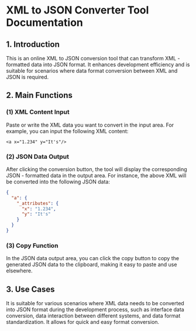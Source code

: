 # XML to JSON Converter Tool Documentation

## 1. Introduction
This is an online XML to JSON conversion tool that can transform XML - formatted data into JSON format. It enhances development efficiency and is suitable for scenarios where data format conversion between XML and JSON is required.

## 2. Main Functions

### (1) XML Content Input
Paste or write the XML data you want to convert in the input area. For example, you can input the following XML content:
```
<a x="1.234" y="It's"/>
```

### (2) JSON Data Output
After clicking the conversion button, the tool will display the corresponding JSON - formatted data in the output area. For instance, the above XML will be converted into the following JSON data:
```json
{
  "a": {
    "_attributes": {
      "x": "1.234",
      "y": "It's"
    }
  }
}
```

### (3) Copy Function
In the JSON data output area, you can click the copy button to copy the generated JSON data to the clipboard, making it easy to paste and use elsewhere.

## 3. Use Cases
It is suitable for various scenarios where XML data needs to be converted into JSON format during the development process, such as interface data conversion, data interaction between different systems, and data format standardization. It allows for quick and easy format conversion.